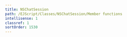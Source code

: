 ```yaml
---
title: NSChatSession
path: /EJScript/Classes/NSChatSession/Member functions
intellisense: 1
classref: 1
sortOrder: 1530
---
```





